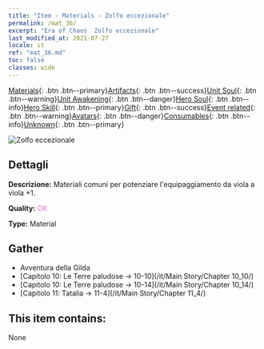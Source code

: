 ```yaml
---
title: "Item - Materials - Zolfo eccezionale"
permalink: /mat_36/
excerpt: "Era of Chaos  Zolfo eccezionale"
last_modified_at: 2021-07-27
locale: it
ref: "mat_36.md"
toc: false
classes: wide
---
```

 [Materials](/ItemsIT/){: .btn .btn--primary}[Artifacts](/ItemsIT/Artifacts/){: .btn .btn--success}[Unit Soul](/ItemsIT/UnitSoul/){: .btn .btn--warning}[Unit Awakening](/ItemsIT/UnitAwakening/){: .btn .btn--danger}[Hero Soul](/ItemsIT/HeroSoul/){: .btn .btn--info}[Hero Skill](/ItemsIT/HeroSkill/){: .btn .btn--primary}[Gift](/ItemsIT/Gift/){: .btn .btn--success}[Event related](/ItemsIT/Events/){: .btn .btn--warning}[Avatars](/ItemsIT/Avatars/){: .btn .btn--danger}[Consumables](/ItemsIT/Consumables/){: .btn .btn--info}[Unknown](/ItemsIT/Unknown/){: .btn .btn--primary}

 ![Zolfo eccezionale](/images/t/i_cailiao_liuhuang2.png)

## Dettagli
 **Descrizione:** Materiali comuni per potenziare l'equipaggiamento da viola a viola +1.

 **Quality:** <span style="color: #DA70D6">OK</span>

 **Type:** Material

## Gather

*    Avventura della Gilda 
*    [Capitolo 10: Le Terre paludose -> 10-10](/it/Main Story/Chapter 10_10/) 
*    [Capitolo 10: Le Terre paludose -> 10-14](/it/Main Story/Chapter 10_14/) 
*    [Capitolo 11: Tatalia -> 11-4](/it/Main Story/Chapter 11_4/) 

## This item contains:

  None

